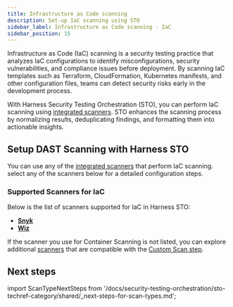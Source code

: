 ```yaml
---
title: Infrastructure as Code scanning
description: Set-up IaC scanning using STO
sidebar_label: Infrastructure as Code scanning - IaC
sidebar_position: 15
---
```

Infrastructure as Code (IaC) scanning is a security testing practice that analyzes IaC configurations to identify misconfigurations, security vulnerabilities, and compliance issues before deployment. By scanning IaC templates such as Terraform, CloudFormation, Kubernetes manifests, and other configuration files, teams can detect security risks early in the development process.

With Harness Security Testing Orchestration (STO), you can perform IaC scanning using [integrated scanners](#supported-scanners-for-iac). STO enhances the scanning process by normalizing results, deduplicating findings, and formatting them into actionable insights.

## Setup DAST Scanning with Harness STO
You can use any of the [integrated scanners](#supported-scanners-for-iac) that perform IaC scanning. select any of the scanners below for a detailed configuration steps.

### Supported Scanners for IaC
Below is the list of scanners supported for IaC in Harness STO:

- [**Snyk**](/docs/security-testing-orchestration/sto-techref-category/snyk/snyk-iac-scanning)
- [**Wiz**](/docs/security-testing-orchestration/sto-techref-category/wiz/iac-scans-with-wiz)

If the scanner you use for Container Scanning is not listed, you can explore additional [scanners](/docs/security-testing-orchestration/custom-scanning/custom-scan-reference) that are compatible with the [Custom Scan step](/docs/security-testing-orchestration/custom-scanning/custom-scan-reference).

## Next steps  

import ScanTypeNextSteps from '/docs/security-testing-orchestration/sto-techref-category/shared/_next-steps-for-scan-types.md';

<ScanTypeNextSteps />